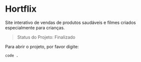 # Hortflix
Site interativo de vendas de produtos saudáveis e filmes criados especialmente para crianças.

>Status do Projeto: Finalizado

Para abrir o projeto, por favor digite:

```
code .
```
